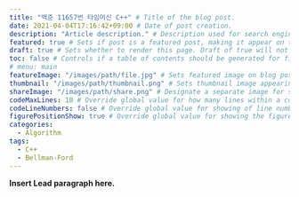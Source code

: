 ```yaml
---
title: "백준 11657번 타임머신 C++" # Title of the blog post.
date: 2021-04-04T17:16:42+09:00 # Date of post creation.
description: "Article description." # Description used for search engine.
featured: true # Sets if post is a featured post, making it appear on the sidebar. A featured post won't be listed on the sidebar if it's the current page
draft: true # Sets whether to render this page. Draft of true will not be rendered.
toc: false # Controls if a table of contents should be generated for first-level links automatically.
# menu: main
featureImage: "/images/path/file.jpg" # Sets featured image on blog post.
thumbnail: "/images/path/thumbnail.png" # Sets thumbnail image appearing inside card on homepage.
shareImage: "/images/path/share.png" # Designate a separate image for social media sharing.
codeMaxLines: 10 # Override global value for how many lines within a code block before auto-collapsing.
codeLineNumbers: false # Override global value for showing of line numbers within code block.
figurePositionShow: true # Override global value for showing the figure label.
categories:
  - Algorithm
tags:
  - C++
  - Bellman-Ford
---
```


**Insert Lead paragraph here.**